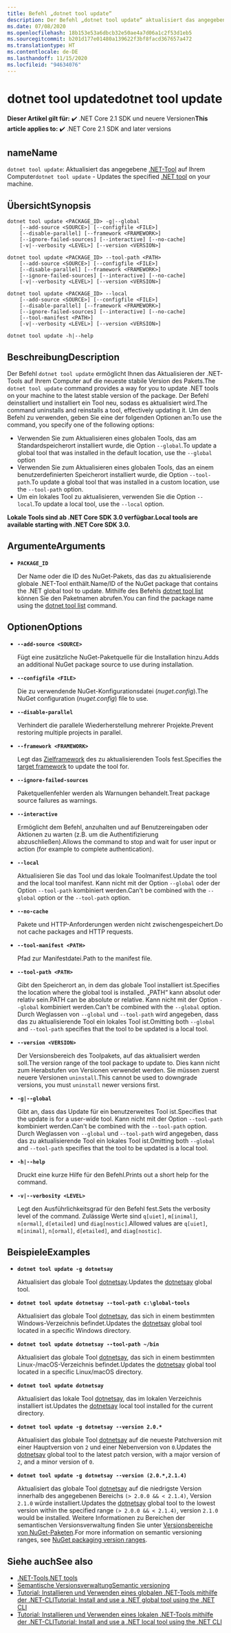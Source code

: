 ```yaml
---
title: Befehl „dotnet tool update“
description: Der Befehl „dotnet tool update“ aktualisiert das angegebene .NET-Tool auf Ihrem Computer.
ms.date: 07/08/2020
ms.openlocfilehash: 18b153e53a6dbcb32e50ae4a7d06a1c2f53d1eb5
ms.sourcegitcommit: b201d177e01480a139622f3bf8facd367657a472
ms.translationtype: HT
ms.contentlocale: de-DE
ms.lasthandoff: 11/15/2020
ms.locfileid: "94634076"
---
```

# <a name="dotnet-tool-update"></a><span data-ttu-id="6bc2e-103">dotnet tool update</span><span class="sxs-lookup"><span data-stu-id="6bc2e-103">dotnet tool update</span></span>

<span data-ttu-id="6bc2e-104">**Dieser Artikel gilt für:** ✔️ .NET Core 2.1 SDK und neuere Versionen</span><span class="sxs-lookup"><span data-stu-id="6bc2e-104">**This article applies to:** ✔️ .NET Core 2.1 SDK and later versions</span></span>

## <a name="name"></a><span data-ttu-id="6bc2e-105">name</span><span class="sxs-lookup"><span data-stu-id="6bc2e-105">Name</span></span>

<span data-ttu-id="6bc2e-106">`dotnet tool update`: Aktualisiert das angegebene [.NET-Tool](global-tools.md) auf Ihrem Computer</span><span class="sxs-lookup"><span data-stu-id="6bc2e-106">`dotnet tool update` - Updates the specified [.NET tool](global-tools.md) on your machine.</span></span>

## <a name="synopsis"></a><span data-ttu-id="6bc2e-107">Übersicht</span><span class="sxs-lookup"><span data-stu-id="6bc2e-107">Synopsis</span></span>

```dotnetcli
dotnet tool update <PACKAGE_ID> -g|--global
    [--add-source <SOURCE>] [--configfile <FILE>]
    [--disable-parallel] [--framework <FRAMEWORK>]
    [--ignore-failed-sources] [--interactive] [--no-cache]
    [-v|--verbosity <LEVEL>] [--version <VERSION>]

dotnet tool update <PACKAGE_ID> --tool-path <PATH>
    [--add-source <SOURCE>] [--configfile <FILE>]
    [--disable-parallel] [--framework <FRAMEWORK>]
    [--ignore-failed-sources] [--interactive] [--no-cache]
    [-v|--verbosity <LEVEL>] [--version <VERSION>]

dotnet tool update <PACKAGE_ID> --local
    [--add-source <SOURCE>] [--configfile <FILE>]
    [--disable-parallel] [--framework <FRAMEWORK>]
    [--ignore-failed-sources] [--interactive] [--no-cache]
    [--tool-manifest <PATH>]
    [-v|--verbosity <LEVEL>] [--version <VERSION>]

dotnet tool update -h|--help
```

## <a name="description"></a><span data-ttu-id="6bc2e-108">Beschreibung</span><span class="sxs-lookup"><span data-stu-id="6bc2e-108">Description</span></span>

<span data-ttu-id="6bc2e-109">Der Befehl `dotnet tool update` ermöglicht Ihnen das Aktualisieren der .NET-Tools auf Ihrem Computer auf die neueste stabile Version des Pakets.</span><span class="sxs-lookup"><span data-stu-id="6bc2e-109">The `dotnet tool update` command provides a way for you to update .NET tools on your machine to the latest stable version of the package.</span></span> <span data-ttu-id="6bc2e-110">Der Befehl deinstalliert und installiert ein Tool neu, sodass es aktualisiert wird.</span><span class="sxs-lookup"><span data-stu-id="6bc2e-110">The command uninstalls and reinstalls a tool, effectively updating it.</span></span> <span data-ttu-id="6bc2e-111">Um den Befehl zu verwenden, geben Sie eine der folgenden Optionen an:</span><span class="sxs-lookup"><span data-stu-id="6bc2e-111">To use the command, you specify one of the following options:</span></span>

* <span data-ttu-id="6bc2e-112">Verwenden Sie zum Aktualisieren eines globalen Tools, das am Standardspeicherort installiert wurde, die Option `--global`.</span><span class="sxs-lookup"><span data-stu-id="6bc2e-112">To update a global tool that was installed in the default location, use the `--global` option</span></span>
* <span data-ttu-id="6bc2e-113">Verwenden Sie zum Aktualisieren eines globalen Tools, das an einem benutzerdefinierten Speicherort installiert wurde, die Option `--tool-path`.</span><span class="sxs-lookup"><span data-stu-id="6bc2e-113">To update a global tool that was installed in a custom location, use the `--tool-path` option.</span></span>
* <span data-ttu-id="6bc2e-114">Um ein lokales Tool zu aktualisieren, verwenden Sie die Option `--local`.</span><span class="sxs-lookup"><span data-stu-id="6bc2e-114">To update a local tool, use the `--local` option.</span></span>

<span data-ttu-id="6bc2e-115">**Lokale Tools sind ab .NET Core SDK 3.0 verfügbar.**</span><span class="sxs-lookup"><span data-stu-id="6bc2e-115">**Local tools are available starting with .NET Core SDK 3.0.**</span></span>

## <a name="arguments"></a><span data-ttu-id="6bc2e-116">Argumente</span><span class="sxs-lookup"><span data-stu-id="6bc2e-116">Arguments</span></span>

- **`PACKAGE_ID`**

  <span data-ttu-id="6bc2e-117">Der Name oder die ID des NuGet-Pakets, das das zu aktualisierende globale .NET-Tool enthält.</span><span class="sxs-lookup"><span data-stu-id="6bc2e-117">Name/ID of the NuGet package that contains the .NET global tool to update.</span></span> <span data-ttu-id="6bc2e-118">Mithilfe des Befehls [dotnet tool list](dotnet-tool-list.md) können Sie den Paketnamen abrufen.</span><span class="sxs-lookup"><span data-stu-id="6bc2e-118">You can find the package name using the [dotnet tool list](dotnet-tool-list.md) command.</span></span>

## <a name="options"></a><span data-ttu-id="6bc2e-119">Optionen</span><span class="sxs-lookup"><span data-stu-id="6bc2e-119">Options</span></span>

- **`--add-source <SOURCE>`**

  <span data-ttu-id="6bc2e-120">Fügt eine zusätzliche NuGet-Paketquelle für die Installation hinzu.</span><span class="sxs-lookup"><span data-stu-id="6bc2e-120">Adds an additional NuGet package source to use during installation.</span></span>

- **`--configfile <FILE>`**

  <span data-ttu-id="6bc2e-121">Die zu verwendende NuGet-Konfigurationsdatei (*nuget.config*).</span><span class="sxs-lookup"><span data-stu-id="6bc2e-121">The NuGet configuration (*nuget.config*) file to use.</span></span>

- **`--disable-parallel`**

  <span data-ttu-id="6bc2e-122">Verhindert die parallele Wiederherstellung mehrerer Projekte.</span><span class="sxs-lookup"><span data-stu-id="6bc2e-122">Prevent restoring multiple projects in parallel.</span></span>

- **`--framework <FRAMEWORK>`**

  <span data-ttu-id="6bc2e-123">Legt das [Zielframework](../../standard/frameworks.md) des zu aktualisierenden Tools fest.</span><span class="sxs-lookup"><span data-stu-id="6bc2e-123">Specifies the [target framework](../../standard/frameworks.md) to update the tool for.</span></span>

- **`--ignore-failed-sources`**

  <span data-ttu-id="6bc2e-124">Paketquellenfehler werden als Warnungen behandelt.</span><span class="sxs-lookup"><span data-stu-id="6bc2e-124">Treat package source failures as warnings.</span></span>

- **`--interactive`**

  <span data-ttu-id="6bc2e-125">Ermöglicht dem Befehl, anzuhalten und auf Benutzereingaben oder Aktionen zu warten (z.B. um die Authentifizierung abzuschließen).</span><span class="sxs-lookup"><span data-stu-id="6bc2e-125">Allows the command to stop and wait for user input or action (for example to complete authentication).</span></span>

- **`--local`**

  <span data-ttu-id="6bc2e-126">Aktualisieren Sie das Tool und das lokale Toolmanifest.</span><span class="sxs-lookup"><span data-stu-id="6bc2e-126">Update the tool and the local tool manifest.</span></span> <span data-ttu-id="6bc2e-127">Kann nicht mit der Option `--global` oder der Option `--tool-path` kombiniert werden.</span><span class="sxs-lookup"><span data-stu-id="6bc2e-127">Can't be combined with the `--global` option or the `--tool-path` option.</span></span>

- **`--no-cache`**

  <span data-ttu-id="6bc2e-128">Pakete und HTTP-Anforderungen werden nicht zwischengespeichert.</span><span class="sxs-lookup"><span data-stu-id="6bc2e-128">Do not cache packages and HTTP requests.</span></span>

- **`--tool-manifest <PATH>`**

  <span data-ttu-id="6bc2e-129">Pfad zur Manifestdatei.</span><span class="sxs-lookup"><span data-stu-id="6bc2e-129">Path to the manifest file.</span></span>

- **`--tool-path <PATH>`**

  <span data-ttu-id="6bc2e-130">Gibt den Speicherort an, in dem das globale Tool installiert ist.</span><span class="sxs-lookup"><span data-stu-id="6bc2e-130">Specifies the location where the global tool is installed.</span></span> <span data-ttu-id="6bc2e-131">„PATH“ kann absolut oder relativ sein.</span><span class="sxs-lookup"><span data-stu-id="6bc2e-131">PATH can be absolute or relative.</span></span> <span data-ttu-id="6bc2e-132">Kann nicht mit der Option `--global` kombiniert werden.</span><span class="sxs-lookup"><span data-stu-id="6bc2e-132">Can't be combined with the `--global` option.</span></span> <span data-ttu-id="6bc2e-133">Durch Weglassen von `--global` und `--tool-path` wird angegeben, dass das zu aktualisierende Tool ein lokales Tool ist.</span><span class="sxs-lookup"><span data-stu-id="6bc2e-133">Omitting both `--global` and `--tool-path` specifies that the tool to be updated is a local tool.</span></span>

- **`--version <VERSION>`**

  <span data-ttu-id="6bc2e-134">Der Versionsbereich des Toolpakets, auf das aktualisiert werden soll.</span><span class="sxs-lookup"><span data-stu-id="6bc2e-134">The version range of the tool package to update to.</span></span> <span data-ttu-id="6bc2e-135">Dies kann nicht zum Herabstufen von Versionen verwendet werden. Sie müssen zuerst neuere Versionen `uninstall`.</span><span class="sxs-lookup"><span data-stu-id="6bc2e-135">This cannot be used to downgrade versions, you must `uninstall` newer versions first.</span></span>

- **`-g|--global`**

  <span data-ttu-id="6bc2e-136">Gibt an, dass das Update für ein benutzerweites Tool ist.</span><span class="sxs-lookup"><span data-stu-id="6bc2e-136">Specifies that the update is for a user-wide tool.</span></span> <span data-ttu-id="6bc2e-137">Kann nicht mit der Option `--tool-path` kombiniert werden.</span><span class="sxs-lookup"><span data-stu-id="6bc2e-137">Can't be combined with the `--tool-path` option.</span></span> <span data-ttu-id="6bc2e-138">Durch Weglassen von `--global` und `--tool-path` wird angegeben, dass das zu aktualisierende Tool ein lokales Tool ist.</span><span class="sxs-lookup"><span data-stu-id="6bc2e-138">Omitting both `--global` and `--tool-path` specifies that the tool to be updated is a local tool.</span></span>

- **`-h|--help`**

  <span data-ttu-id="6bc2e-139">Druckt eine kurze Hilfe für den Befehl.</span><span class="sxs-lookup"><span data-stu-id="6bc2e-139">Prints out a short help for the command.</span></span>

- **`-v|--verbosity <LEVEL>`**

  <span data-ttu-id="6bc2e-140">Legt den Ausführlichkeitsgrad für den Befehl fest.</span><span class="sxs-lookup"><span data-stu-id="6bc2e-140">Sets the verbosity level of the command.</span></span> <span data-ttu-id="6bc2e-141">Zulässige Werte sind `q[uiet]`, `m[inimal]`, `n[ormal]`, `d[etailed]` und `diag[nostic]`.</span><span class="sxs-lookup"><span data-stu-id="6bc2e-141">Allowed values are `q[uiet]`, `m[inimal]`, `n[ormal]`, `d[etailed]`, and `diag[nostic]`.</span></span>

## <a name="examples"></a><span data-ttu-id="6bc2e-142">Beispiele</span><span class="sxs-lookup"><span data-stu-id="6bc2e-142">Examples</span></span>

- **`dotnet tool update -g dotnetsay`**

  <span data-ttu-id="6bc2e-143">Aktualisiert das globale Tool [dotnetsay](https://www.nuget.org/packages/dotnetsay/).</span><span class="sxs-lookup"><span data-stu-id="6bc2e-143">Updates the [dotnetsay](https://www.nuget.org/packages/dotnetsay/) global tool.</span></span>

- **`dotnet tool update dotnetsay --tool-path c:\global-tools`**

  <span data-ttu-id="6bc2e-144">Aktualisiert das globale Tool [dotnetsay](https://www.nuget.org/packages/dotnetsay/), das sich in einem bestimmten Windows-Verzeichnis befindet.</span><span class="sxs-lookup"><span data-stu-id="6bc2e-144">Updates the [dotnetsay](https://www.nuget.org/packages/dotnetsay/) global tool located in a specific Windows directory.</span></span>

- **`dotnet tool update dotnetsay --tool-path ~/bin`**

  <span data-ttu-id="6bc2e-145">Aktualisiert das globale Tool [dotnetsay](https://www.nuget.org/packages/dotnetsay/), das sich in einem bestimmten Linux-/macOS-Verzeichnis befindet.</span><span class="sxs-lookup"><span data-stu-id="6bc2e-145">Updates the [dotnetsay](https://www.nuget.org/packages/dotnetsay/) global tool located in a specific Linux/macOS directory.</span></span>

- **`dotnet tool update dotnetsay`**

  <span data-ttu-id="6bc2e-146">Aktualisiert das lokale Tool [dotnetsay](https://www.nuget.org/packages/dotnetsay/), das im lokalen Verzeichnis installiert ist.</span><span class="sxs-lookup"><span data-stu-id="6bc2e-146">Updates the [dotnetsay](https://www.nuget.org/packages/dotnetsay/) local tool installed for the current directory.</span></span>

- **`dotnet tool update -g dotnetsay --version 2.0.*`**

  <span data-ttu-id="6bc2e-147">Aktualisiert das globale Tool [dotnetsay](https://www.nuget.org/packages/dotnetsay/) auf die neueste Patchversion mit einer Hauptversion von `2` und einer Nebenversion von `0`.</span><span class="sxs-lookup"><span data-stu-id="6bc2e-147">Updates the [dotnetsay](https://www.nuget.org/packages/dotnetsay/) global tool to the latest patch version, with a major version of `2`, and a minor version of `0`.</span></span>

- **`dotnet tool update -g dotnetsay --version (2.0.*,2.1.4)`**

  <span data-ttu-id="6bc2e-148">Aktualisiert das globale Tool [dotnetsay](https://www.nuget.org/packages/dotnetsay/) auf die niedrigste Version innerhalb des angegebenen Bereichs `(> 2.0.0 && < 2.1.4)`, Version `2.1.0` würde installiert.</span><span class="sxs-lookup"><span data-stu-id="6bc2e-148">Updates the [dotnetsay](https://www.nuget.org/packages/dotnetsay/) global tool to the lowest version within the specified range `(> 2.0.0 && < 2.1.4)`, version `2.1.0` would be installed.</span></span> <span data-ttu-id="6bc2e-149">Weitere Informationen zu Bereichen der semantischen Versionsverwaltung finden Sie unter [Versionsbereiche von NuGet-Paketen](/nuget/concepts/package-versioning#version-ranges).</span><span class="sxs-lookup"><span data-stu-id="6bc2e-149">For more information on semantic versioning ranges, see [NuGet packaging version ranges](/nuget/concepts/package-versioning#version-ranges).</span></span>

## <a name="see-also"></a><span data-ttu-id="6bc2e-150">Siehe auch</span><span class="sxs-lookup"><span data-stu-id="6bc2e-150">See also</span></span>

- [<span data-ttu-id="6bc2e-151">.NET-Tools</span><span class="sxs-lookup"><span data-stu-id="6bc2e-151">.NET tools</span></span>](global-tools.md)
- [<span data-ttu-id="6bc2e-152">Semantische Versionsverwaltung</span><span class="sxs-lookup"><span data-stu-id="6bc2e-152">Semantic versioning</span></span>](https://semver.org)
- [<span data-ttu-id="6bc2e-153">Tutorial: Installieren und Verwenden eines globalen .NET-Tools mithilfe der .NET-CLI</span><span class="sxs-lookup"><span data-stu-id="6bc2e-153">Tutorial: Install and use a .NET global tool using the .NET CLI</span></span>](global-tools-how-to-use.md)
- [<span data-ttu-id="6bc2e-154">Tutorial: Installieren und Verwenden eines lokalen .NET-Tools mithilfe der .NET-CLI</span><span class="sxs-lookup"><span data-stu-id="6bc2e-154">Tutorial: Install and use a .NET local tool using the .NET CLI</span></span>](local-tools-how-to-use.md)
